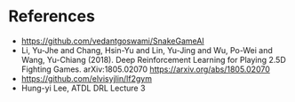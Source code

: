 # References

* https://github.com/vedantgoswami/SnakeGameAI
* Li, Yu-Jhe and Chang, Hsin-Yu and Lin, Yu-Jing and Wu, Po-Wei and Wang, Yu-Chiang (2018). Deep Reinforcement Learning for Playing 2.5D Fighting Games. arXiv:1805.02070 https://arxiv.org/abs/1805.02070
* https://github.com/elvisyjlin/lf2gym 
* Hung-yi Lee, ATDL DRL Lecture 3


